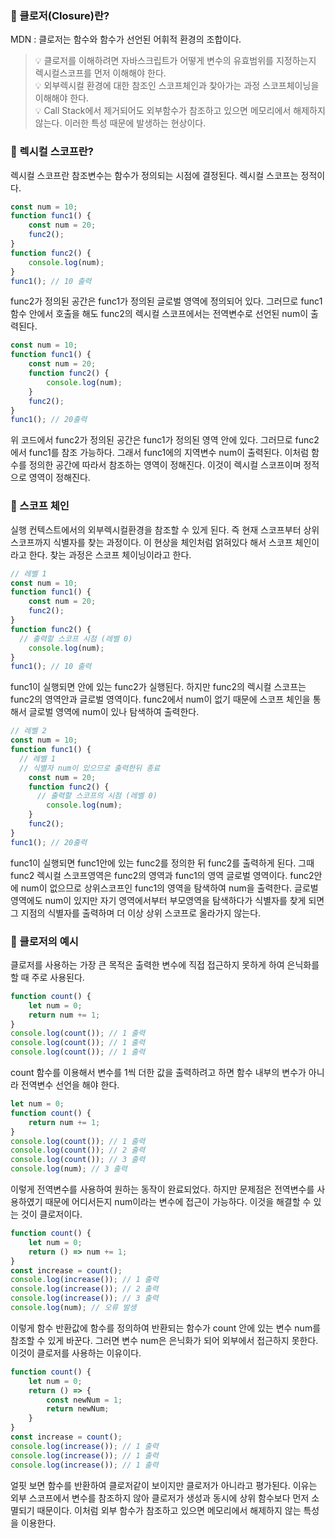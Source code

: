 ### 📌 클로저(Closure)란?
MDN : 클로저는 함수와 함수가 선언된 어휘적 환경의 조합이다.
> 💡 클로저를 이해하려면 자바스크립트가 어떻게 변수의 유효범위를 지정하는지 렉시컬스코프를 먼저 이해해야 한다.   
💡 외부렉시컬 환경에 대한 참조인 스코프체인과 찾아가는 과정 스코프체이닝을 이해해야 한다.   
💡 Call Stack에서 제거되어도 외부함수가 참조하고 있으면 메모리에서 해제하지 않는다. 이러한 특성 때문에 발생하는 현상이다.

### 📌 렉시컬 스코프란?
렉시컬 스코프란 참조변수는 함수가 정의되는 시점에 결정된다.
렉시컬 스코프는 정적이다.
> 
```javascript
const num = 10;
function func1() {
    const num = 20;
    func2();
}
function func2() {
    console.log(num);
}
func1(); // 10 출력
```
func2가 정의된 공간은 func1가 정의된 글로벌 영역에 정의되어 있다. 그러므로 func1함수 안에서 호출을 해도 func2의 렉시컬 스코프에서는 전역변수로 선언된 num이 출력된다.
```javascript
const num = 10;
function func1() {
    const num = 20;
    function func2() {
        console.log(num);
    }
    func2();
}
func1(); // 20출력
```
위 코드에서 func2가 정의된 공간은 func1가 정의된 영역 안에 있다. 그러므로 func2에서 func1를 참조 가능하다. 그래서 func1에의 지역변수 num이 출력된다. 이처럼 함수를 정의한 공간에 따라서 참조하는 영역이 정해진다. 이것이 렉시컬 스코프이며 정적으로 영역이 정해진다.

### 📌 스코프 체인
실행 컨텍스트에서의 외부렉시컬환경을 참조할 수 있게 된다. 즉 현재 스코프부터 상위스코프까지 식별자를 찾는 과정이다. 이 현상을 체인처럼 얽혀있다 해서 스코프 체인이라고 한다. 찾는 과정은 스코프 체이닝이라고 한다.
> 
```javascript
// 레벨 1
const num = 10;
function func1() {
    const num = 20;
    func2();
}
function func2() {
  // 출력할 스코프 시점 (레벨 0)
    console.log(num);
}
func1(); // 10 출력
```
func1이 실행되면 안에 있는 func2가 실행된다. 하지만 func2의 렉시컬 스코프는 func2의 영역안과 글로벌 영역이다. func2에서 num이 없기 때문에 스코프 체인을 통해서 글로벌 영역에 num이 있나 탐색하여 출력한다.
```javascript
// 레벨 2
const num = 10;
function func1() {
  // 레벨 1
  // 식별자 num이 있으므로 출력한뒤 종료
    const num = 20;
    function func2() {
      // 출력할 스코프의 시점 (레벨 0)
        console.log(num);
    }
    func2();
}
func1(); // 20출력
```
func1이 실행되면 func1안에 있는 func2를 정의한 뒤 func2를 출력하게 된다. 그때 func2 렉시컬 스코프영역은 func2의 영역과 func1의 영역 글로벌 영역이다. func2안에 num이 없으므로 상위스코프인 func1의 영역을 탐색하여 num을 출력한다. 글로벌 영역에도 num이 있지만 자기 영역에서부터 부모영역을 탐색하다가 식별자를 찾게 되면 그 지점의 식별자를 출력하며 더 이상 상위 스코프로 올라가지 않는다.

### 📌 클로저의 예시
클로저를 사용하는 가장 큰 목적은 출력한 변수에 직접 접근하지 못하게 하여 은닉화를 할 때 주로 사용된다.
> 
```javascript
function count() {
    let num = 0;
    return num += 1;
}
console.log(count()); // 1 출력
console.log(count()); // 1 출력
console.log(count()); // 1 출력
```
count 함수를 이용해서 변수를 1씩 더한 값을 출력하려고 하면 함수 내부의 변수가 아니라 전역변수 선언을 해야 한다.
```javascript
let num = 0;
function count() {
    return num += 1;
}
console.log(count()); // 1 출력
console.log(count()); // 2 출력
console.log(count()); // 3 출력
console.log(num); // 3 출력
```
이렇게 전역변수를 사용하여 원하는 동작이 완료되었다. 하지만 문제점은 전역변수를 사용하였기 때문에 어디서든지 num이라는 변수에 접근이 가능하다. 이것을 해결할 수 있는 것이 클로저이다.
```javascript
function count() {
    let num = 0;
    return () => num += 1;
}
const increase = count();
console.log(increase()); // 1 출력
console.log(increase()); // 2 출력
console.log(increase()); // 3 출력
console.log(num); // 오류 발생
```
이렇게 함수 반환값에 함수를 정의하여 반환되는 함수가 count 안에 있는 변수 num를 참조할 수 있게 바꾼다. 그러면 변수 num은 은닉화가 되어 외부에서 접근하지 못한다. 이것이 클로저를 사용하는 이유이다.
```javascript
function count() {
    let num = 0;
    return () => {
        const newNum = 1;
        return newNum;
    }
}
const increase = count();
console.log(increase()); // 1 출력
console.log(increase()); // 1 출력
console.log(increase()); // 1 출력
```
얼핏 보면 함수를 반환하여 클로저같이 보이지만 클로저가 아니라고 평가된다. 이유는 외부 스코프에서 변수를 참조하지 않아 클로저가 생성과 동시에 상위 함수보다 먼저 소멸되기 때문이다. 이처럼 외부 함수가 참조하고 있으면 메모리에서 해제하지 않는 특성을 이용한다.